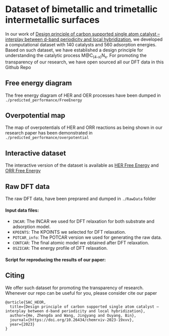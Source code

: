 # Dataset of bimetallic and trimetallic intermetallic surfaces

In our work of [Design principle of carbon supported single atom catalyst – interplay between d-band periodicity and local hybridization](to_be_added), we 
developed a computational dataset with 140 catalysts and 560 adsorption energies. Based on such dataset, we have established
 a design principle for understanding the catalytic process M@C<sub>(4-x)</sub>N<sub>x</sub>. For promoting the transparency
of our research, we have open sourced all our DFT data in this Github Repo

## Free energy diagram
The free energy diagram of HER and OER processes have been dumped in `./predicted_performance/FreeEnergy`

## Overpotential map
The map of overpotentials of HER and ORR reactions as being shown in our research paper has been demonstrated in `./predicted_performance/overpotential`

## Interactive dataset
The interactive version of the dataset is available as [HER Free Energy](https://jeff-oakley.github.io/SAC_HOER_data/heatmap_HER.html)
and [ORR Free Energy](https://jeff-oakley.github.io/SAC_HOER_data/heatmap_ORR.html)

## Raw DFT data
The raw DFT data, have been preprared and dumped in `./RawData` folder

#### Input data files:
* `INCAR`: The INCAR we used for DFT relaxation for both substrate and adsorption model.
* `KPOINTS`: The KPOINTS we selected for DFT relaxation.
* `POTCAR_info`: The POTCAR version we used for generating the raw data.
* `CONTCAR`: The final atomic model we obtained after DFT relaxation.
* `OSZICAR`: The energy profile of DFT relaxation.

#### Script for reproducing the results of our paper:

## Citing
We offer such dataset for promoting the transparency of research. Whenever our repo can be useful for you, 
please consider cite our paper
```
@article{SAC_HEOR,
  title={Design principle of carbon supported single atom catalyst – interplay between d-band periodicity and local hybridization},
  author={He, Zhengda and Wang, Jingyang and Ouyang, Bin},
  journal={https://doi.org/10.26434/chemrxiv-2023-19xvv},
  year={2023}
}
```
